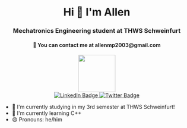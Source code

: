 
<div id="header" align="center">
  <h1> Hi 👋 I'm Allen </h1>
  <h3>Mechatronics Engineering student at THWS Schweinfurt</h3>
  <h4>📩 You can contact me at allenmp2003@gmail.com</h4>
  <img src="https://media.giphy.com/media/UoLt6Tm8wlSnWGfSFs/giphy.gif" width="100"/>
  <div id="badges">
  <a href="https://www.linkedin.com/in/allenp3/">
    <img src="https://img.shields.io/badge/LinkedIn-blue?style=for-the-badge&logo=linkedin&logoColor=white" alt="LinkedIn Badge"/>
  </a>
  <a href="https://twitter.com/e_escalade">
    <img src="https://img.shields.io/badge/Twitter-blue?style=for-the-badge&logo=twitter&logoColor=white" alt="Twitter Badge"/>
  </a>
              
              
</div>
</div>

<!---
AllenP3/AllenP3 is a ✨ special ✨ repository because its `README.md` (this file) appears on your GitHub profile.
You can click the Preview link to take a look at your changes.
--->



- 🔭 I'm currently studying in my 3rd semester at THWS Schweinfurt!
- 🌱 I'm currently learning C++
- 😄 Pronouns: he/him
